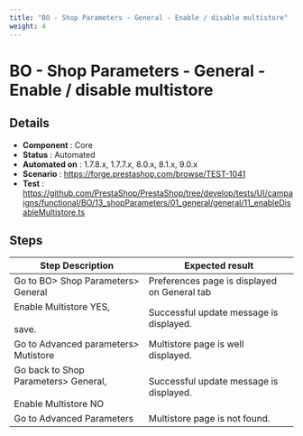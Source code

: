 ```yaml
---
title: "BO - Shop Parameters - General - Enable / disable multistore"
weight: 4
---
```


# BO - Shop Parameters - General - Enable / disable multistore
## Details
* **Component** : Core
* **Status** : Automated
* **Automated on** : 1.7.8.x, 1.7.7.x, 8.0.x, 8.1.x, 9.0.x
* **Scenario** : https://forge.prestashop.com/browse/TEST-1041
* **Test** : https://github.com/PrestaShop/PrestaShop/tree/develop/tests/UI/campaigns/functional/BO/13_shopParameters/01_general/general/11_enableDisableMultistore.ts

## Steps
| Step Description | Expected result |
| ----- | ----- |
| Go to BO> Shop Parameters> General | Preferences page is displayed on General tab |
| Enable Multistore YES,<br><br>save. | Successful update message is displayed. |
| Go to Advanced parameters> Mutistore | Multistore page is well displayed. |
| Go back to Shop Parameters> General,<br><br>Enable Multistore NO | Successful update message is displayed. |
| Go to Advanced Parameters | Multistore page is not found. |

